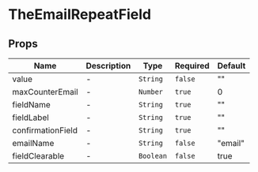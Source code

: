 # TheEmailRepeatField

## Props

<!-- @vuese:TheEmailRepeatField:props:start -->
|Name|Description|Type|Required|Default|
|---|---|---|---|---|
|value|-|`String`|`false`|""|
|maxCounterEmail|-|`Number`|`true`|0|
|fieldName|-|`String`|`true`|""|
|fieldLabel|-|`String`|`true`|""|
|confirmationField|-|`String`|`true`|""|
|emailName|-|`String`|`false`|"email"|
|fieldClearable|-|`Boolean`|`false`|true|

<!-- @vuese:TheEmailRepeatField:props:end -->


